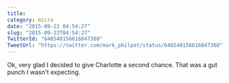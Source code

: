 ```yaml
---
title: 
category: micro
date: "2015-09-23 04:54:27"
slug: "2015-09-23T04:54:27"
TwitterId: "646548156616847360"
TweetUrl: "https://twitter.com/mark_philpot/status/646548156616847360"
---
```


Ok, very glad I decided to give Charlotte a second chance. That was a gut punch
I wasn't expecting.
